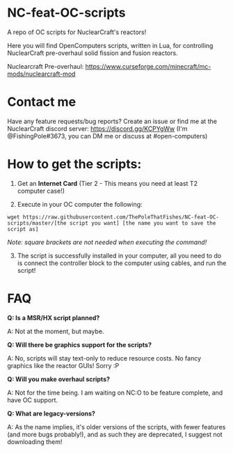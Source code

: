 # NC-feat-OC-scripts #
A repo of OC scripts for NuclearCraft's reactors!

Here you will find OpenComputers scripts, written in Lua, for controlling NuclearCraft pre-overhaul solid fission and fusion reactors.

Nuclearcraft Pre-overhaul: https://www.curseforge.com/minecraft/mc-mods/nuclearcraft-mod

# Contact me #
Have any feature requests/bug reports? Create an issue or find me at the NuclearCraft discord server: https://discord.gg/KCPYgWw (I'm @FishingPole#3673, you can DM me or discuss at #open-computers)

# How to get the scripts: #
1. Get an __Internet Card__ (Tier 2 - This means you need at least T2 computer case!)

2. Execute in your OC computer the following:

`wget https://raw.githubusercontent.com/ThePoleThatFishes/NC-feat-OC-scripts/master/[the script you want] [the name you want to save the script as]`

*Note: square brackets are not needed when executing the command!*

3. The script is successfully installed in your computer, all you need to do is connect the controller block to the computer using cables, and run the script!

# FAQ #
**Q: Is a MSR/HX script planned?**

A: Not at the moment, but maybe.

**Q: Will there be graphics support for the scripts?**

A: No, scripts will stay text-only to reduce resource costs. No fancy graphics like the reactor GUIs! Sorry :P

**Q: Will you make overhaul scripts?**

A: Not for the time being. I am waiting on NC:O to be feature complete, and have OC support.

**Q: What are legacy-versions?**

A: As the name implies, it's older versions of the scripts, with fewer features (and more bugs probably!), and as such they are deprecated, I suggest not downloading them!

